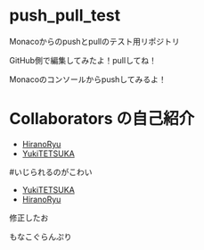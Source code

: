 # push_pull_test

Monacoからのpushとpullのテスト用リポジトリ

GitHub側で編集してみたよ！pullしてね！

Monacoのコンソールからpushしてみるよ！

# Collaborators の自己紹介
- [HiranoRyu]()
- [YukiTETSUKA]()

#いじられるのがこわい
- [YukiTETSUKA]()
- [HiranoRyu]()

修正したお

もなこぐらんぷり
